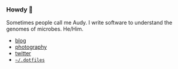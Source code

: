 ### Howdy 🦠

Sometimes people call me Audy. I write software to understand the genomes of
microbes. He/Him.

* [blog](http://agdr.org/blog)
* [photography](https://foto.austinfanclub.com)
* [twitter](https://twitter.com/heyaudy)
* [`~/.dotfiles`](https://github.com/audy/dotflies)
